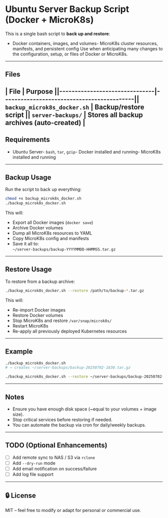 # Ubuntu Server Backup Script (Docker + MicroK8s)
This is a single bash script to **back up and restore**:
- Docker containers, images, and volumes- MicroK8s cluster resources, manifests, and persistent config
Use when anticipating many changes to the configuration, setup, or files of Docker or MicroK8s.
---
## Files
| File                          | Purpose                                   ||-------------------------------|-------------------------------------------|| `backup_microk8s_docker.sh`  | Backup/restore script                     || `server-backups/`            | Stores all backup archives (auto-created) |
---
## Requirements
- Ubuntu Server- `bash`, `tar`, `gzip`- Docker installed and running- MicroK8s installed and running
---
## Backup Usage
Run the script to back up everything:
```bash
chmod +x backup_microk8s_docker.sh
./backup_microk8s_docker.sh
```

This will:

- Export all Docker images (`docker save`)
- Archive Docker volumes
- Dump all MicroK8s resources to YAML
- Copy MicroK8s config and manifests
- Save it all to:  
  `~/server-backups/backup-YYYYMMDD-HHMMSS.tar.gz`

---

## Restore Usage

To restore from a backup archive:

```bash
./backup_microk8s_docker.sh --restore /path/to/backup-*.tar.gz
```

This will:

- Re-import Docker images
- Restore Docker volumes
- Stop MicroK8s and restore `/var/snap/microk8s/`
- Restart MicroK8s
- Re-apply all previously deployed Kubernetes resources

---

## Example

```bash
./backup_microk8s_docker.sh
# → creates ~/server-backups/backup-20250702-1830.tar.gz

./backup_microk8s_docker.sh --restore ~/server-backups/backup-20250702-1830.tar.gz
```

---

## Notes

- Ensure you have enough disk space (~equal to your volumes + image size).
- Stop critical services before restoring if needed.
- You can automate the backup via cron for daily/weekly backups.

---

## TODO (Optional Enhancements)

- [ ] Add remote sync to NAS / S3 via `rclone`
- [ ] Add `--dry-run` mode
- [ ] Add email notification on success/failure
- [ ] Add log file support

---

## 🔒 License

MIT – feel free to modify or adapt for personal or commercial use.
